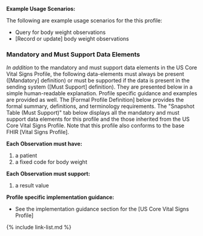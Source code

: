 
**Example Usage Scenarios:**

The following are example usage scenarios for the this profile:

- Query for body weight observations
- [Record or update] body weight observations

### Mandatory and Must Support Data Elements

*In addition* to the mandatory and must support data elements in the US Core Vital Signs Profile, the following data-elements must always be present ([Mandatory] definition) or must be supported if the data is present in the sending system ([Must Support] definition). They are presented below in a simple human-readable explanation. Profile specific guidance and examples are provided as well.  The [Formal Profile Definition] below provides the  formal summary, definitions, and terminology requirements.  The "Snapshot Table (Must Support)" tab below displays all the mandatory and must support data elements for this profile and the those inherited from the US Core Vital Signs Profile.  Note that this profile also conforms to the base FHIR [Vital Signs Profile].

**Each Observation must have:**

1. a patient
1. a fixed code for body weight

**Each Observation must support:**

1.  a result value

**Profile specific implementation guidance:**

- See the implementation guidance section for the [US Core Vital Signs Profile]

{% include link-list.md %}
